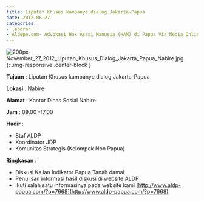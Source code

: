 ```yaml
---
title: Liputan Khusus kampanye dialog Jakarta-Papua
date: 2012-06-27
categories:
- laporan
- Aldepe.com- Advokasi Hak Asasi Manusia (HAM) di Papua Via Media Online, Mobile Phone dan Social Media
---
```

![200px-November_27_2012_Liputan_Khusus_Dialog_Jakarta_Papua_Nabire.jpg](/uploads/200px-November_27_2012_Liputan_Khusus_Dialog_Jakarta_Papua_Nabire.jpg){: .img-responsive .center-block }

**Tujuan** : Liputan Khusus kampanye dialog Jakarta-Papua

**Lokasi** : Nabire

**Alamat** : Kantor Dinas Sosial Nabire

**Jam** : 09.00 -17.00

**Hadir** : 
* Staf ALDP
* Koordinator JDP
* Komunitas Strategis (Kelompok Non Papua)

**Ringkasan** : 
* Diskusi Kajian Indikator Papua Tanah damai
* Penulisan informasi hasil diskusi di website ALDP
* Ikuti salah satu informasinya pada website kami [http://www.aldp-papua.com/?p=7668](http://www.aldp-papua.com/?p=7668)
